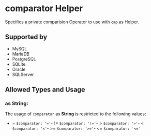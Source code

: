 # comparator Helper
Specifies a private comparision Operator to use with `cmp` as Helper.

## Supported by
- MySQL
- MariaDB
- PostgreSQL
- SQLite
- Oracle
- SQLServer

## Allowed Types and Usage

### as String:

The usage of `comparator` as **String** is restricted to the following values:
- =  `$comparator: '='`- !=  `$comparator: '!='`- >  `$comparator: '>'`- <  `$comparator: '<'`- >=  `$comparator: '>='`- <=  `$comparator: '<='`